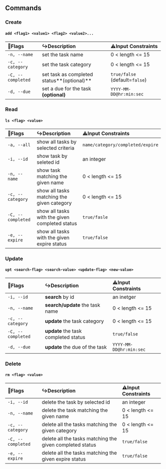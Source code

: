 Commands
---

### Create
#### `add <flag1> <value1> <flag2> <value2>...`<br>
|🚩**Flags**|↪️**Description**|⚠️**Input Constraints**|
|:----------|:---------------|:---------------------|
|`-n, --name`|set the task name|0 < length <= 15|
|`-c, --category`|set the task category|0 < length <= 15|
|`-C, --completed`|set task as completed status**(optional)**|`true/false` (default=`false`)|
|`-d, --due`|set a due for the task **(optional)**|`YYYY-MM-DD@hr:min:sec`|
     
### Read
#### `ls <flag> <value>`<br>
|🚩**Flags**|↪️**Description**|⚠️**Input Constraints**|
|:----------|:---------------|:---------------------|
|`-a, --all`|show all tasks by selected criteria|`name/category/completed/expire`|
|`-i, --id`|show task by seleted id|an integer|
|`-n, --name`|show task matching the given name|0 < length <= 15|
|`-c, --category`|show all tasks matching the given category|0 < length <= 15|
|`-C, --completed`|show all tasks with the given completed status|`true/fasle`|
|`-e, --expire`|show all tasks with the given expire status|`true/false`|

### Update
#### `upt <search-flag> <search-value> <update-flag> <new-value>`<br>
|🚩**Flags**|↪️**Description**|⚠️**Input Constraints**|
|:----------|:---------------|:---------------------|
|`-i, --id`|**search** by id|an inetger|
|`-n, --name`|**search/update** the task name|0 < length <= 15|
|`-c, --category`|**update** the task category|0 < length <= 15|
|`-C, --completed`|**update** the task completed status|`true/false`|
|`-d, --due`|**update** the due of the task|`YYYY-MM-DD@hr:min:sec`|

### Delete
#### `rm <flag> <value>`<br>
|🚩**Flags**|↪️**Description**|⚠️**Input Constraints**|
|:----------|:---------------|:---------------------|
|`-i, --id`|delete the task by selected id|an integer|
|`-n, --name`|delete the task matching the given name|0 < length <= 15|
|`-c, --category`|delete all the tasks matching the given category|0 < length <= 15|
|`-C, --completed`|delete all the tasks matching the given completed status|`true/false`|
|`-e, --expire`|delete all the tasks matching the given expire status|`true/false`|
